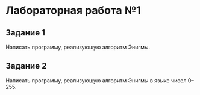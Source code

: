 # Лабораторная работа №1

## Задание 1

Написать программу, реализующую алгоритм Энигмы.

## Задание 2

Написать программу, реализующую алгоритм Энигмы в языке чисел 0–255.